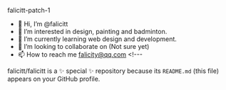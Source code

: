 falicitt-patch-1
- 👋 Hi, I’m @falicitt
- 👀 I’m interested in design, painting and badminton.
- 🌱 I’m currently learning web design and development.
- 💞️ I’m looking to collaborate on (Not sure yet)
- 📫 How to reach me falicity@qq.com <!---


falicitt/falicitt is a ✨ special ✨ repository because its `README.md` (this file) appears on your GitHub profile.

